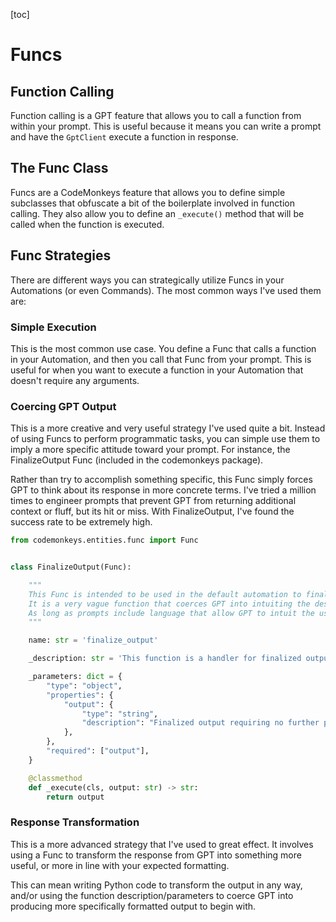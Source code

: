 [toc]
# Funcs

## Function Calling

Function calling is a GPT feature that allows you to call a function from within your prompt. This is useful because it means you can write a prompt and have the `GptClient` execute a function in response.

## The Func Class

Funcs are a CodeMonkeys feature that allows you to define simple subclasses that obfuscate a bit of the boilerplate involved in function calling. They also allow you to define an `_execute()` method that will be called when the function is executed.

## Func Strategies

There are different ways you can strategically utilize Funcs in your Automations (or even Commands). The most common ways I've used them are:

### Simple Execution

This is the most common use case. You define a Func that calls a function in your Automation, and then you call that Func from your prompt. This is useful for when you want to execute a function in your Automation that doesn't require any arguments.

### Coercing GPT Output

This is a more creative and very useful strategy I've used quite a bit. Instead of using Funcs to perform programmatic tasks, you can simple use them to imply a more specific attitude toward your prompt. For instance, the FinalizeOutput Func (included in the codemonkeys package).

Rather than try to accomplish something specific, this Func simply forces GPT to think about its response in more concrete terms. I've tried a million times to engineer prompts that prevent GPT from returning additional context or fluff, but its hit or miss. With FinalizeOutput, I've found the success rate to be extremely high.

```python
from codemonkeys.entities.func import Func


class FinalizeOutput(Func):

    """
    This Func is intended to be used in the default automation to finalize output for file writing.
    It is a very vague function that coerces GPT into intuiting the desired output and omitting extraneous text.
    As long as prompts include language that allow GPT to intuit the use-case properly, it can be used in other ways.
    """

    name: str = 'finalize_output'

    _description: str = 'This function is a handler for finalized output for various uses.'

    _parameters: dict = {
        "type": "object",
        "properties": {
            "output": {
                "type": "string",
                "description": "Finalized output requiring no further processing to be used as intended.",
            },
        },
        "required": ["output"],
    }

    @classmethod
    def _execute(cls, output: str) -> str:
        return output
```

### Response Transformation

This is a more advanced strategy that I've used to great effect. It involves using a Func to transform the response from GPT into something more useful, or more in line with your expected formatting.

This can mean writing Python code to transform the output in any way, and/or using the function description/parameters to coerce GPT into producing more specifically formatted output to begin with.
